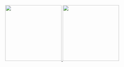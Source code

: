 <!-- ![Anurag's github stats](https://github-readme-stats.vercel.app/api?username=GustavoQuaresma&show_icons=true&theme=radical)
![Top Langs](https://github-readme-stats.vercel.app/api/top-langs/?username=GustavoQuaresma&layout=compact&theme=radical) -->
 <div>
  <a href="https://github.com/ogabrielalves">
  <img height="180em" src="(https://github-readme-stats.vercel.app/api?username=GustavoQuaresma&show_icons=true&theme=radical"/>
  <img height="180em" src="https://github-readme-stats.vercel.app/api/top-langs/?username=GustavoQuaresma&layout=compact&theme=radical"/>
</div>
